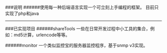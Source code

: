 ###说明
######使用每一种后端语言实现一个可立刻上手编程的框架。 
目前只实现了php和java

---

###已实现项目
######shareTools
一些在日常开发过程中小工具的集合，例如：md5计算，urlencode等等。

######monitor
一个类似监控宝的服务器监控程序，基于snmp v3实现。